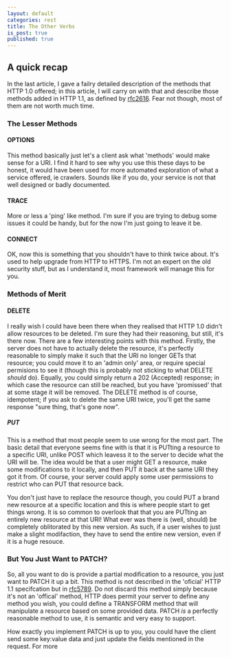 ```yaml
---
layout: default
categories: rest
title: The Other Verbs
is_post: true
published: true
---
```


## A quick recap

In the last article, I gave a failry detailed description of the methods that HTTP 1.0 offered; 
in this article, I will carry on with that and describe those methods added in HTTP 1.1, as defined by [rfc2616](http://tools.ietf.org/html/rfc2616). 
Fear not though, most of them are not worth much time. 

### The Lesser Methods

#### OPTIONS 

This method basically just let's a client ask what 'methods' would make sense for a URI. 
I find it hard to see why you use this these days to be honest, it would have been used for more automated exploration of what a service offered, ie crawlers. 
Sounds like if you do, your service is not that well designed or badly documented.

#### TRACE

More or less a 'ping' like method. I'm sure if you are trying to debug some issues it could be handy, but for the now I'm just going to leave it be.

#### CONNECT 

OK, now this is something that you shouldn't have to think twice about. 
It's used to help upgrade from HTTP to HTTPS. 
I'm not an expert on the old security stuff, but as I understand it, most framework will manage this for you.

### Methods of Merit

#### DELETE

I really wish I could have been there when they realised that HTTP 1.0 didn't allow resources to be deleted. 
I'm sure they had their reasoning, but still, it's there now. 
There are a few interesting points with this method. 
Firstly, the server does not have to actually delete the resource, it's perfectly reasonable to simply make it such that the URI no longer GETs that resource; 
you could move it to an 'admin only' area, or require special permisions to see it (though this is probably not sticking to what DELETE *should* do). 
Equally, you could simply return a 202 (Accepted) response; 
in which case the resource can still be reached, but you have 'promissed' that at some stage it will be removed. 
The DELETE method is of course, idempotent; if you ask to delete the same URI twice, you'll get the same response "sure thing, that's gone now".

##### PUT

This is a method that most people seem to use wrong for the most part. 
The basic detail that everyone seems fine with is that it is PUTting a resource to a specific URI, unlike POST which leavess it to the server to decide what the URI will be. 
The idea would be that a user might GET a resource, make some modifications to it locally, and then PUT it back at the same URI they got it from. 
Of course, your server could apply some user permissions to restrict who can PUT that resource back. 

You don't just have to replace the resource though, you could PUT a brand new resource at a specific location and this is where people start to get things wrong. 
It is so common to overlook that that you are PUTting an entirely new resource at that URI!
What ever was there is (well, should) be completely oblitorated by this new version.
As such, if a user wishes to just make a slight modifaction, they have to send the entire new version, even if it is a huge resouce.

### But You Just Want to PATCH?

So, all you want to do is provide a partial modification to a resource, you just want to PATCH it up a bit.
This method is not described in the 'oficial' HTTP 1.1 specifcation but in [rfc5789](http://tools.ietf.org/html/rfc5789).
Do not discard this method simply because it's not an 'offical' method, HTTP does permit your server to define any method you wish, you could define a TRANSFORM method that will manipulate a resource based on some provided data.
PATCH *is* a perfectly reasonable method to use, it is semantic and very easy to support.

How exactly you implement PATCH is up to you, you could have the client send some key:value data and just update the fields mentioned in the request. 
For more 



